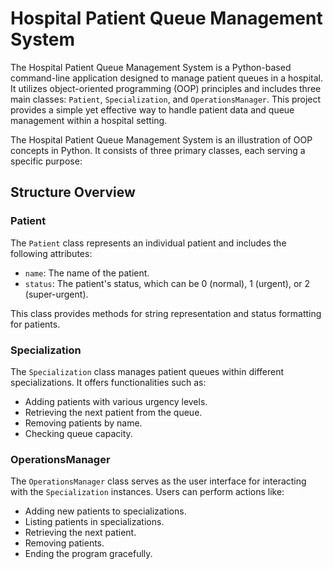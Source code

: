 # Hospital Patient Queue Management System

The Hospital Patient Queue Management System is a Python-based command-line application designed to manage patient queues in a hospital. It utilizes object-oriented programming (OOP) principles and includes three main classes: `Patient`, `Specialization`, and `OperationsManager`. This project provides a simple yet effective way to handle patient data and queue management within a hospital setting.

The Hospital Patient Queue Management System is an illustration of OOP concepts in Python. It consists of three primary classes, each serving a specific purpose:

## Structure Overview

### Patient

The `Patient` class represents an individual patient and includes the following attributes:

- `name`: The name of the patient.
- `status`: The patient's status, which can be 0 (normal), 1 (urgent), or 2 (super-urgent).

This class provides methods for string representation and status formatting for patients.

### Specialization

The `Specialization` class manages patient queues within different specializations. It offers functionalities such as:

- Adding patients with various urgency levels.
- Retrieving the next patient from the queue.
- Removing patients by name.
- Checking queue capacity.

### OperationsManager

The `OperationsManager` class serves as the user interface for interacting with the `Specialization` instances. Users can perform actions like:

- Adding new patients to specializations.
- Listing patients in specializations.
- Retrieving the next patient.
- Removing patients.
- Ending the program gracefully.

